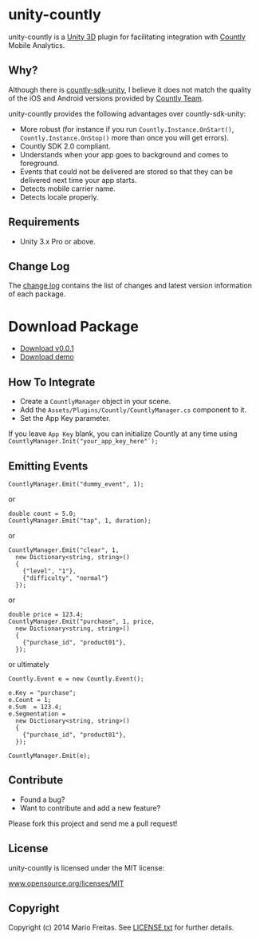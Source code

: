 unity-countly
=============

unity-countly is a [Unity 3D](http://unity3d.com) plugin for facilitating
integration with [Countly](http://count.ly) Mobile Analytics.

## Why?

Although there is
[countly-sdk-unity](https://github.com/Countly/countly-sdk-unity), I believe it
does not match the quality of the iOS and Android versions provided by
[Countly Team](https://github.com/Countly).


unity-countly provides the following advantages over countly-sdk-unity:

- More robust (for instance if you run ```Countly.Instance.OnStart()```,
  ```Countly.Instance.OnStop()``` more than once you will get errors).
- Countly SDK 2.0 compliant.
- Understands when your app goes to background and comes to foreground.
- Events that could not be delivered are stored so that they can be delivered
  next time your app starts.
- Detects mobile carrier name.
- Detects locale properly.

## Requirements

* Unity 3.x Pro or above.

## Change Log

The [change log](https://github.com/imkira/unity-countly/releases/)
contains the list of changes and latest version information of each package.

# Download Package

- [Download v0.0.1](https://github.com/imkira/unity-countly/releases/download/v0.0.1/unity-countly.unitypackage)
- [Download demo](https://github.com/imkira/unity-countly/releases/download/v0.0.1/unity-countly-demo.unitypackage)

## How To Integrate

* Create a ```CountlyManager``` object in your scene.
* Add the ```Assets/Plugins/Countly/CountlyManager.cs``` component to it.
* Set the App Key parameter.

If you leave ```App Key``` blank, you can initialize Countly at any time
using ```CountlyManager.Init("your_app_key_here"`);```

## Emitting Events

```
CountlyManager.Emit("dummy_event", 1);
```

or

```
double count = 5.0;
CountlyManager.Emit("tap", 1, duration);
```

or

```
CountlyManager.Emit("clear", 1,
  new Dictionary<string, string>()
  {
    {"level", "1"},
    {"difficulty", "normal"}
  });
```

or

```
double price = 123.4;
CountlyManager.Emit("purchase", 1, price,
  new Dictionary<string, string>()
  {
    {"purchase_id", "product01"},
  });
```

or ultimately


```
Countly.Event e = new Countly.Event();

e.Key = "purchase";
e.Count = 1;
e.Sum  = 123.4;
e.Segmentation =
  new Dictionary<string, string>()
  {
    {"purchase_id", "product01"},
  });

CountlyManager.Emit(e);
```

## Contribute

* Found a bug?
* Want to contribute and add a new feature?

Please fork this project and send me a pull request!

## License

unity-countly is licensed under the MIT license:

www.opensource.org/licenses/MIT

## Copyright

Copyright (c) 2014 Mario Freitas. See
[LICENSE.txt](http://github.com/imkira/unity-countly/blob/master/LICENSE.txt)
for further details.
